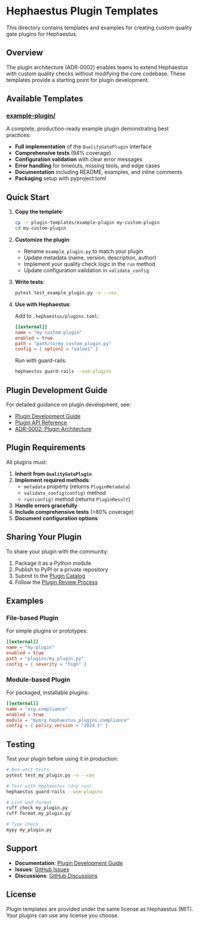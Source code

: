 # Hephaestus Plugin Templates

This directory contains templates and examples for creating custom quality gate plugins for Hephaestus.

## Overview

The plugin architecture (ADR-0002) enables teams to extend Hephaestus with custom quality checks without modifying the core codebase. These templates provide a starting point for plugin development.

## Available Templates

### [example-plugin/](example-plugin/)

A complete, production-ready example plugin demonstrating best practices:

- **Full implementation** of the `QualityGatePlugin` interface
- **Comprehensive tests** (94% coverage)
- **Configuration validation** with clear error messages
- **Error handling** for timeouts, missing tools, and edge cases
- **Documentation** including README, examples, and inline comments
- **Packaging** setup with pyproject.toml

## Quick Start

1. **Copy the template**:
   ```bash
   cp -r plugin-templates/example-plugin my-custom-plugin
   cd my-custom-plugin
   ```

2. **Customize the plugin**:
   - Rename `example_plugin.py` to match your plugin
   - Update metadata (name, version, description, author)
   - Implement your quality check logic in the `run` method
   - Update configuration validation in `validate_config`

3. **Write tests**:
   ```bash
   pytest test_example_plugin.py -v --cov
   ```

4. **Use with Hephaestus**:
   
   Add to `.hephaestus/plugins.toml`:
   ```toml
   [[external]]
   name = "my-custom-plugin"
   enabled = true
   path = "path/to/my_custom_plugin.py"
   config = { option1 = "value1" }
   ```

   Run with guard-rails:
   ```bash
   hephaestus guard-rails --use-plugins
   ```

## Plugin Development Guide

For detailed guidance on plugin development, see:

- [Plugin Development Guide](../docs/how-to/plugin-development.md)
- [Plugin API Reference](../docs/reference/plugin-catalog.md)
- [ADR-0002: Plugin Architecture](../docs/adr/0002-plugin-architecture.md)

## Plugin Requirements

All plugins must:

1. **Inherit from `QualityGatePlugin`**
2. **Implement required methods**:
   - `metadata` property (returns `PluginMetadata`)
   - `validate_config(config)` method
   - `run(config)` method (returns `PluginResult`)
3. **Handle errors gracefully**
4. **Include comprehensive tests** (>80% coverage)
5. **Document configuration options**

## Sharing Your Plugin

To share your plugin with the community:

1. Package it as a Python module
2. Publish to PyPI or a private repository
3. Submit to the [Plugin Catalog](../docs/reference/plugin-catalog.md)
4. Follow the [Plugin Review Process](../docs/how-to/plugin-review-process.md)

## Examples

### File-based Plugin

For simple plugins or prototypes:

```toml
[[external]]
name = "my-plugin"
enabled = true
path = "plugins/my_plugin.py"
config = { severity = "high" }
```

### Module-based Plugin

For packaged, installable plugins:

```toml
[[external]]
name = "org-compliance"
enabled = true
module = "myorg.hephaestus_plugins.compliance"
config = { policy_version = "2024.1" }
```

## Testing

Test your plugin before using it in production:

```bash
# Run unit tests
pytest test_my_plugin.py -v --cov

# Test with Hephaestus (dry run)
hephaestus guard-rails --use-plugins

# Lint and format
ruff check my_plugin.py
ruff format my_plugin.py

# Type check
mypy my_plugin.py
```

## Support

- **Documentation**: [Plugin Development Guide](../docs/how-to/plugin-development.md)
- **Issues**: [GitHub Issues](https://github.com/IAmJonoBo/Hephaestus/issues)
- **Discussions**: [GitHub Discussions](https://github.com/IAmJonoBo/Hephaestus/discussions)

## License

Plugin templates are provided under the same license as Hephaestus (MIT).
Your plugins can use any license you choose.
